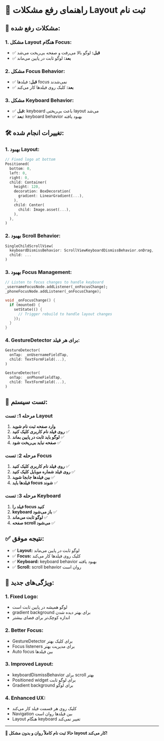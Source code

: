 # 🔧 راهنمای رفع مشکلات Layout ثبت نام

## 🎯 **مشکلات رفع شده:**

### **1. مشکل Layout هنگام Focus:**
- ✅ **قبل:** لوگو بالا می‌رفت و صفحه بی‌ریخت می‌شد
- ✅ **بعد:** لوگو ثابت در پایین می‌ماند

### **2. مشکل Focus Behavior:**
- ✅ **قبل:** فیلدها focus نمی‌شدند
- ✅ **بعد:** کلیک روی فیلدها کار می‌کند

### **3. مشکل Keyboard Behavior:**
- ✅ **قبل:** keyboard باعث بی‌ریختی layout می‌شد
- ✅ **بعد:** keyboard behavior بهبود یافته

## 🛠️ **تغییرات انجام شده:**

### **1. بهبود Layout:**
```dart
// Fixed logo at bottom
Positioned(
  bottom: 0,
  left: 0,
  right: 0,
  child: Container(
    height: 120,
    decoration: BoxDecoration(
      gradient: LinearGradient(...),
    ),
    child: Center(
      child: Image.asset(...),
    ),
  ),
)
```

### **2. بهبود Scroll Behavior:**
```dart
SingleChildScrollView(
  keyboardDismissBehavior: ScrollViewKeyboardDismissBehavior.onDrag,
  child: ...
)
```

### **3. بهبود Focus Management:**
```dart
// Listen to focus changes to handle keyboard
_usernameFocusNode.addListener(_onFocusChange);
_phoneFocusNode.addListener(_onFocusChange);

void _onFocusChange() {
  if (mounted) {
    setState(() {
      // Trigger rebuild to handle layout changes
    });
  }
}
```

### **4. GestureDetector برای هر فیلد:**
```dart
GestureDetector(
  onTap: _onUsernameFieldTap,
  child: TextFormField(...),
)

GestureDetector(
  onTap: _onPhoneFieldTap,
  child: TextFormField(...),
)
```

## 🧪 **تست سیستم:**

### **مرحله 1: تست Layout**
1. **وارد صفحه ثبت نام شوید**
2. **روی فیلد نام کاربری کلیک کنید** ✅
3. **لوگو باید ثابت در پایین بماند** ✅
4. **صفحه نباید بی‌ریخت شود** ✅

### **مرحله 2: تست Focus**
1. **روی فیلد نام کاربری کلیک کنید** ✅
2. **روی فیلد شماره موبایل کلیک کنید** ✅
3. **بین فیلدها جابجا شوید** ✅
4. **فیلدها باید focus شوند** ✅

### **مرحله 3: تست Keyboard**
1. **فیلد را focus کنید**
2. **keyboard باز می‌شود** ✅
3. **لوگو ثابت می‌ماند** ✅
4. **صفحه scroll می‌شود** ✅

## ✅ **نتیجه موفق:**

- ✅ **Layout:** لوگو ثابت در پایین می‌ماند
- ✅ **Focus:** کلیک روی فیلدها کار می‌کند
- ✅ **Keyboard:** keyboard behavior بهبود یافته
- ✅ **Scroll:** scroll behavior روان است

## 🚀 **ویژگی‌های جدید:**

### **1. Fixed Logo:**
- لوگو همیشه در پایین ثابت است
- gradient background برای بهتر دیده شدن
- اندازه کوچک‌تر برای فضای بیشتر

### **2. Better Focus:**
- GestureDetector برای کلیک بهتر
- Focus listeners برای مدیریت بهتر
- Auto focus بین فیلدها

### **3. Improved Layout:**
- keyboardDismissBehavior برای scroll بهتر
- Positioned widget برای لوگو ثابت
- Gradient background برای لوگو

### **4. Enhanced UX:**
- کلیک روی هر قسمت فیلد کار می‌کند
- Navigation بین فیلدها روان است
- Layout هنگام keyboard تغییر نمی‌کند

---

**🎉 حالا ثبت نام کاملاً روان و بدون مشکل layout کار می‌کند!**
